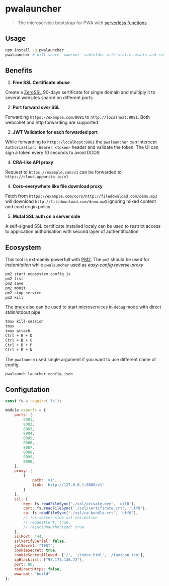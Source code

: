 # pwalauncher

> The microservice bootstrap for PWA with [serverless functions](https://appwrite.io/docs/products/functions)

## Usage

```bash
npm install -g pwalauncher
pwalauncher # Will share `wwwroot` subfolder with static assets and redirect to `index.html` if 404
```

## Benefits

1. **Free SSL Certificate obuse**

Create a [ZeroSSL](https://zerossl.com/) 90-days sertificate for single domain and multiply it to several websites shared on different ports

2. **Port forward over SSL**

Forwarding `https://example.com/8081` to `http://localhost:8081`. Both websoket and http forwarding are supported

3. **JWT Validation for each forwarded port**

While forwarding to `http://localhost:8081` the `pwalauncher` can intercept `Authorization: Bearer <token>` header and validate the token. The UI can sign a token every 10 seconds to avoid DDOS

4. **CRA-like API proxy**

Request to `https://example.com/v1` can be forwarded to `https://cloud.appwrite.io/v1`

4. **Cors-everywhere like file download proxy**

Fetch from `https://example.com/cors/http://filedownload.com/demo.mp3` will download `http://filedownload.com/demo.mp3` ignoring mixed content and cord origin policy

5. **Mutal SSL auth on a server side**

A self-signed SSL certificate installed localy can be used to restrict access to application authorisation with second layer of authentification

## Ecosystem

This tool is extreamly powerfull with [PM2](https://pm2.keymetrics.io/). The `pm2` should be used for *instantiation* while `pwalauncher` used as *easy-config reverse-proxy*

```bash
pm2 start ecosystem.config.js
pm2 list
pm2 save
pm2 monit
pm2 stop service
pm2 kill
```

The [tmux](https://github.com/tmux/tmux) also can be used to start microservices in `debug` mode with direct stdin/stdout pipe

```bash
tmux kill-session
tmux
tmux attach
Ctrl + B + D
Ctrl + B + C
Ctrl + B + P
Ctrl + B + N
```

The `pwalaunch` used single argument if you want to use different name of config.

```bash
pwalaunch launcher.config.json
```

## Configutation

```javascript
const fs = require('fs');

module.exports = {
    ports: [
        8081,
        8082,
        8083,
        8084,
        8085,
        8086,
        8087,
        8088,
        8089,
        8090,
    ],
    proxy: [
        {
            path: 'v1',
            link: 'http://127.0.0.1:8080/v1'
        }
    ],
    ssl: {
        key: fs.readFileSync('./ssl/private.key', 'utf8'),
        cert: fs.readFileSync('./ssl/certificate.crt', 'utf8'),
        ca: fs.readFileSync('./ssl/ca_bundle.crt', 'utf8'),
        // for server-side ssl validation
        // requestCert: true,
        // rejectUnauthorized: true
    },
    sslPort: 444,
    sslVerifySerial: false,
    jwtSecret: "TEST",
    cookieSecret: true,
    cookieSecretAllowed: ['/', '/index.html', '/favicon.ico'],
    ipBlacklist: ["95.173.136.72"],
    port: 80,
    redirectHttps: false,
    wwwroot: "build"
};
```
